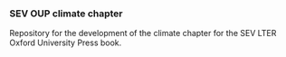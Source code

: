 ### SEV OUP climate chapter  

Repository for the development of the climate chapter for the SEV LTER Oxford University Press book.
